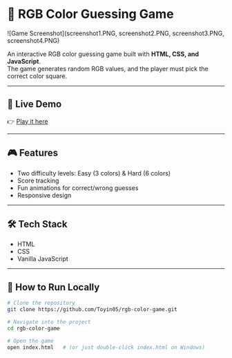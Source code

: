 # 🎨 RGB Color Guessing Game

![Game Screenshot](screenshot1.PNG, screenshot2.PNG, screenshot3.PNG, screenshot4.PNG)

An interactive RGB color guessing game built with **HTML, CSS, and JavaScript**.  
The game generates random RGB values, and the player must pick the correct color square.

---

## 🚀 Live Demo  
👉 [Play it here](https://rgb-color-game-sooty.vercel.app)

---

## 🎮 Features
- Two difficulty levels: Easy (3 colors) & Hard (6 colors)  
- Score tracking  
- Fun animations for correct/wrong guesses  
- Responsive design  

---

## 🛠 Tech Stack
- HTML  
- CSS  
- Vanilla JavaScript  

---

## 📂 How to Run Locally
```bash
# Clone the repository
git clone https://github.com/Toyin05/rgb-color-game.git

# Navigate into the project
cd rgb-color-game

# Open the game
open index.html   # (or just double-click index.html on Windows)
